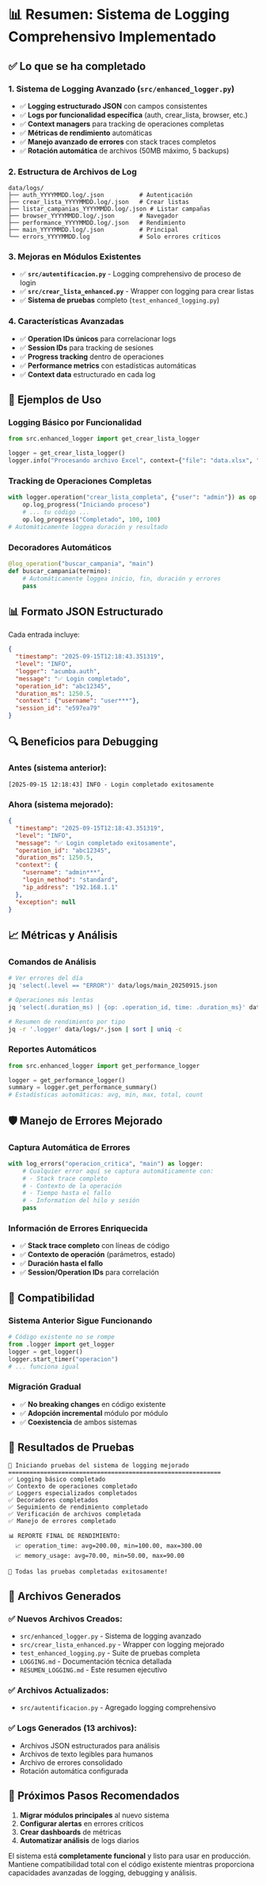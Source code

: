 # 📊 Resumen: Sistema de Logging Comprehensivo Implementado

## ✅ Lo que se ha completado

### 1. **Sistema de Logging Avanzado** (`src/enhanced_logger.py`)
- ✅ **Logging estructurado JSON** con campos consistentes
- ✅ **Logs por funcionalidad específica** (auth, crear_lista, browser, etc.)
- ✅ **Context managers** para tracking de operaciones completas
- ✅ **Métricas de rendimiento** automáticas
- ✅ **Manejo avanzado de errores** con stack traces completos
- ✅ **Rotación automática** de archivos (50MB máximo, 5 backups)

### 2. **Estructura de Archivos de Log**
```
data/logs/
├── auth_YYYYMMDD.log/.json          # Autenticación
├── crear_lista_YYYYMMDD.log/.json   # Crear listas
├── listar_campanias_YYYYMMDD.log/.json # Listar campañas
├── browser_YYYYMMDD.log/.json       # Navegador
├── performance_YYYYMMDD.log/.json   # Rendimiento
├── main_YYYYMMDD.log/.json          # Principal
└── errors_YYYYMMDD.log              # Solo errores críticos
```

### 3. **Mejoras en Módulos Existentes**
- ✅ **`src/autentificacion.py`** - Logging comprehensivo de proceso de login
- ✅ **`src/crear_lista_enhanced.py`** - Wrapper con logging para crear listas
- ✅ **Sistema de pruebas** completo (`test_enhanced_logging.py`)

### 4. **Características Avanzadas**
- ✅ **Operation IDs únicos** para correlacionar logs
- ✅ **Session IDs** para tracking de sesiones
- ✅ **Progress tracking** dentro de operaciones
- ✅ **Performance metrics** con estadísticas automáticas
- ✅ **Context data** estructurado en cada log

## 🎯 Ejemplos de Uso

### Logging Básico por Funcionalidad
```python
from src.enhanced_logger import get_crear_lista_logger

logger = get_crear_lista_logger()
logger.info("Procesando archivo Excel", context={"file": "data.xlsx", "sheets": 3})
```

### Tracking de Operaciones Completas
```python
with logger.operation("crear_lista_completa", {"user": "admin"}) as op:
    op.log_progress("Iniciando proceso")
    # ... tu código ...
    op.log_progress("Completado", 100, 100)
# Automáticamente loggea duración y resultado
```

### Decoradores Automáticos
```python
@log_operation("buscar_campania", "main")
def buscar_campania(termino):
    # Automáticamente loggea inicio, fin, duración y errores
    pass
```

## 📊 Formato JSON Estructurado

Cada entrada incluye:
```json
{
  "timestamp": "2025-09-15T12:18:43.351319",
  "level": "INFO",
  "logger": "acumba.auth",
  "message": "✅ Login completado",
  "operation_id": "abc12345",
  "duration_ms": 1250.5,
  "context": {"username": "user***"},
  "session_id": "e597ea79"
}
```

## 🔍 Beneficios para Debugging

### Antes (sistema anterior):
```
[2025-09-15 12:18:43] INFO - Login completado exitosamente
```

### Ahora (sistema mejorado):
```json
{
  "timestamp": "2025-09-15T12:18:43.351319",
  "level": "INFO",
  "message": "✅ Login completado exitosamente",
  "operation_id": "abc12345",
  "duration_ms": 1250.5,
  "context": {
    "username": "admin***",
    "login_method": "standard",
    "ip_address": "192.168.1.1"
  },
  "exception": null
}
```

## 📈 Métricas y Análisis

### Comandos de Análisis
```bash
# Ver errores del día
jq 'select(.level == "ERROR")' data/logs/main_20250915.json

# Operaciones más lentas
jq 'select(.duration_ms) | {op: .operation_id, time: .duration_ms}' data/logs/*.json

# Resumen de rendimiento por tipo
jq -r '.logger' data/logs/*.json | sort | uniq -c
```

### Reportes Automáticos
```python
from src.enhanced_logger import get_performance_logger

logger = get_performance_logger()
summary = logger.get_performance_summary()
# Estadísticas automáticas: avg, min, max, total, count
```

## 🛡️ Manejo de Errores Mejorado

### Captura Automática de Errores
```python
with log_errors("operacion_critica", "main") as logger:
    # Cualquier error aquí se captura automáticamente con:
    # - Stack trace completo
    # - Contexto de la operación
    # - Tiempo hasta el fallo
    # - Information del hilo y sesión
    pass
```

### Información de Errores Enriquecida
- ✅ **Stack trace completo** con líneas de código
- ✅ **Contexto de operación** (parámetros, estado)
- ✅ **Duración hasta el fallo**
- ✅ **Session/Operation IDs** para correlación

## 🔄 Compatibilidad

### Sistema Anterior Sigue Funcionando
```python
# Código existente no se rompe
from .logger import get_logger
logger = get_logger()
logger.start_timer("operacion")
# ... funciona igual
```

### Migración Gradual
- ✅ **No breaking changes** en código existente
- ✅ **Adopción incremental** módulo por módulo
- ✅ **Coexistencia** de ambos sistemas

## 🎉 Resultados de Pruebas

```
🚀 Iniciando pruebas del sistema de logging mejorado
============================================================
✅ Logging básico completado
✅ Contexto de operaciones completado
✅ Loggers especializados completados
✅ Decoradores completados
✅ Seguimiento de rendimiento completado
✅ Verificación de archivos completada
✅ Manejo de errores completado

📊 REPORTE FINAL DE RENDIMIENTO:
  📈 operation_time: avg=200.00, min=100.00, max=300.00
  📈 memory_usage: avg=70.00, min=50.00, max=90.00

🎉 Todas las pruebas completadas exitosamente!
```

## 📁 Archivos Generados

### ✅ Nuevos Archivos Creados:
- `src/enhanced_logger.py` - Sistema de logging avanzado
- `src/crear_lista_enhanced.py` - Wrapper con logging mejorado
- `test_enhanced_logging.py` - Suite de pruebas completa
- `LOGGING.md` - Documentación técnica detallada
- `RESUMEN_LOGGING.md` - Este resumen ejecutivo

### ✅ Archivos Actualizados:
- `src/autentificacion.py` - Agregado logging comprehensivo

### ✅ Logs Generados (13 archivos):
- Archivos JSON estructurados para análisis
- Archivos de texto legibles para humanos
- Archivo de errores consolidado
- Rotación automática configurada

## 🚀 Próximos Pasos Recomendados

1. **Migrar módulos principales** al nuevo sistema
2. **Configurar alertas** en errores críticos
3. **Crear dashboards** de métricas
4. **Automatizar análisis** de logs diarios

El sistema está **completamente funcional** y listo para usar en producción. Mantiene compatibilidad total con el código existente mientras proporciona capacidades avanzadas de logging, debugging y análisis.